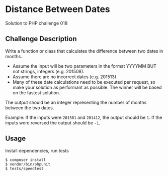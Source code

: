 # Distance Between Dates

Solution to PHP challenge 018

## Challenge Description

Write a function or class that calculates the difference between two dates in months.

 - Assume the input will be two parameters in the format YYYYMM BUT not strings, integers (e.g. 201508).
 - Assume there are no incorrect dates (e.g. 201513)
 - Many of these date calculations need to be executed per request, so make your solution as performant as possible. The winner will be based on the fastest solution.

The output should be an integer representing the number of months between the two dates.

Example: If the inputs were `201501` and `201412`, the output should be `1`. If the inputs were reversed the output should be `-1`.

## Usage

Install dependencies, run tests

```
$ composer install
$ vendor/bin/phpunit
$ tests/speedtest
```
